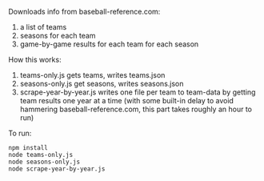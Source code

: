 Downloads info from baseball-reference.com:  

  1. a list of teams
  2. seasons for each team
  3. game-by-game results for each team for each season

How this works:  

  1. teams-only.js gets teams, writes teams.json
  2. seasons-only.js get seasons, writes seasons.json
  3. scrape-year-by-year.js writes one file per team to team-data by getting team results one year at a time (with some built-in delay to avoid hammering baseball-reference.com, this part takes roughly an hour to run)

To run:

```
npm install
node teams-only.js
node seasons-only.js
node scrape-year-by-year.js
```
